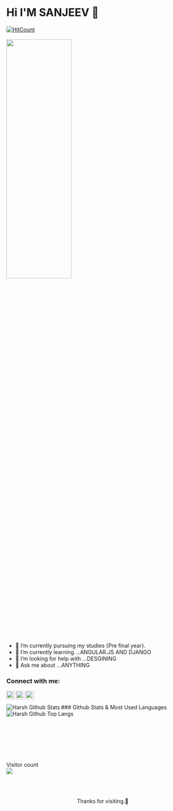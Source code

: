 # Hi I'M SANJEEV 👋

[![HitCount](http://hits.dwyl.com/sanjeev0228/sanjeev0228.svg)](http://hits.dwyl.com/sanjeev0228/sanjeev0228)</br></br>
<img src="https://user-images.githubusercontent.com/52544636/92110440-54ea1f00-ee08-11ea-9b0f-613489892896.gif" align="center" width="58%" height="40%"/>



- 🔭 I’m currently pursuing my studies {Pre final year}.
- 🌱 I’m currently learning ...ANGULAR.JS AND DJANGO
- 🤔 I’m looking for help with ...DESGINING
- 💬 Ask me about ...ANYTHING



### Connect with me:
[<img align="left" alt="codeSTACKr | Twitter" width="22px" src="https://cdn.jsdelivr.net/npm/simple-icons@v3/icons/twitter.svg" />][twitter]
[<img align="left" alt="codeSTACKr | LinkedIn" width="22px" src="https://cdn.jsdelivr.net/npm/simple-icons@v3/icons/linkedin.svg" />][linkedin]
[<img align="left" alt="codeSTACKr | Instagram" width="22px" src="https://cdn.jsdelivr.net/npm/simple-icons@v3/icons/instagram.svg" />][instagram]

[twitter]: https://twitter.com/sanjeev_0228
[instagram]: https://instagram.com?sanjeev0228
[linkedin]: https://linkedin.com/in/sanjeev0228


</br>
</br>
### Github Stats & Most Used Languages
<img align="left" alt="Harsh Github Stats" src="https://github-readme-stats.vercel.app/api?username=sanjeev0228&show_icons=true&hide_border=true&theme=radical&private=true&count_private=true/" />
<img align="left" alt="Harsh Github Top Langs" src="https://github-readme-stats.vercel.app/api/top-langs/?username=sanjeev0228&layout=compact" />

</br>
</br>
</br>
</br>
</br>
</br>
</br>
</br>

<p>  Visitor count</br>
  <img src="https://profile-counter.glitch.me/sanjeev0228/count.svg" />
</p>
</br>
</br>




<p align="center">Thanks for visiting.🙂</p>



